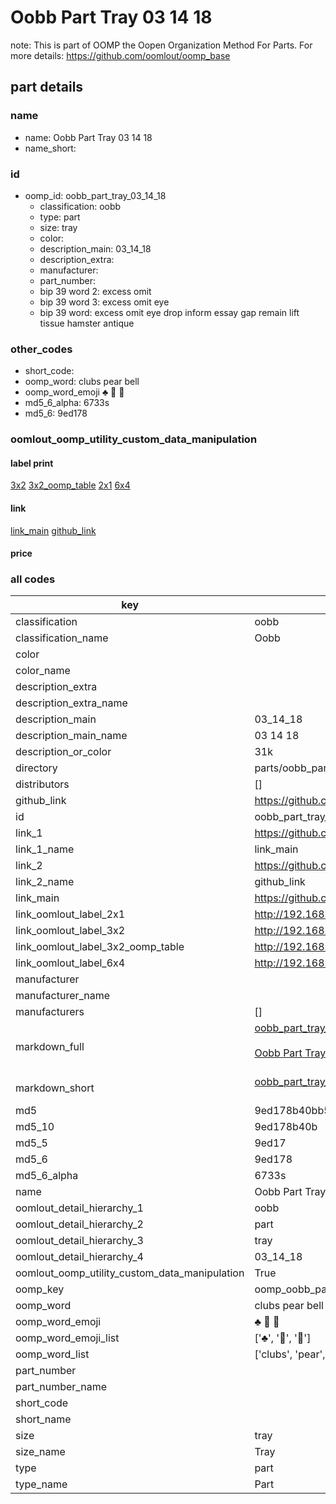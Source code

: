 # Oobb Part Tray 03 14 18  

note: This is part of OOMP the Oopen Organization Method For Parts. For more details: https://github.com/oomlout/oomp_base

##  part details





### name
* name: Oobb Part Tray 03 14 18
* name_short: 
### id
* oomp_id: oobb_part_tray_03_14_18
  * classification: oobb
  * type: part
  * size: tray
  * color: 
  * description_main: 03_14_18
  * description_extra: 
  * manufacturer: 
  * part_number: 
  * bip 39 word 2: excess omit
  * bip 39 word 3: excess omit eye
  * bip 39 word: excess omit eye drop inform essay gap remain lift tissue hamster antique

### other_codes
* short_code: 
* oomp_word: clubs pear bell
* oomp_word_emoji :clubs: :pear: :bell:
* md5_6_alpha: 6733s
* md5_6: 9ed178






### oomlout_oomp_utility_custom_data_manipulation
#### label print
[3x2](http://192.168.1.245:1112/?label=oomp%206733s)
[3x2_oomp_table](http://192.168.1.107:1112/?label=oomp%206733s)
[2x1](http://192.168.1.242:1112/?label=oomp%206733s)
[6x4](http://192.168.1.55:1112/?label=oomp%206733s)    

#### link

[link_main](https://github.com/oomlout/oomlout_oomp_current_version_messy/tree/main/parts/oobb_part_tray_03_14_18) [github_link](https://github.com/oomlout/oomlout_oomp_part_src/tree/main/parts/oobb_part_tray_03_14_18)                             

#### price







### all codes 
| key | value |  
| --- | --- |  
| classification | oobb |  
| classification_name | Oobb |  
| color |  |  
| color_name |  |  
| description_extra |  |  
| description_extra_name |  |  
| description_main | 03_14_18 |  
| description_main_name | 03 14 18 |  
| description_or_color | 31k |  
| directory | parts/oobb_part_tray_03_14_18 |  
| distributors | [] |  
| github_link | https://github.com/oomlout/oomlout_oomp_part_src/tree/main/parts/oobb_part_tray_03_14_18 |  
| id | oobb_part_tray_03_14_18 |  
| link_1 | https://github.com/oomlout/oomlout_oomp_current_version_messy/tree/main/parts/oobb_part_tray_03_14_18 |  
| link_1_name | link_main |  
| link_2 | https://github.com/oomlout/oomlout_oomp_part_src/tree/main/parts/oobb_part_tray_03_14_18 |  
| link_2_name | github_link |  
| link_main | https://github.com/oomlout/oomlout_oomp_current_version_messy/tree/main/parts/oobb_part_tray_03_14_18 |  
| link_oomlout_label_2x1 | http://192.168.1.242:1112/?label=oomp%206733s |  
| link_oomlout_label_3x2 | http://192.168.1.245:1112/?label=oomp%206733s |  
| link_oomlout_label_3x2_oomp_table | http://192.168.1.107:1112/?label=oomp%206733s |  
| link_oomlout_label_6x4 | http://192.168.1.55:1112/?label=oomp%206733s |  
| manufacturer |  |  
| manufacturer_name |  |  
| manufacturers | [] |  
| markdown_full | [oobb_part_tray_03_14_18](https://github.com/oomlout/oomlout_oomp_current_version_messy/tree/main/parts/oobb_part_tray_03_14_18)<br>[](https://github.com/oomlout/oomlout_oomp_current_version_messy/tree/main/parts/oobb_part_tray_03_14_18)<br>[Oobb Part Tray 03 14 18](https://github.com/oomlout/oomlout_oomp_current_version_messy/tree/main/parts/oobb_part_tray_03_14_18)<br><br> |  
| markdown_short | [oobb_part_tray_03_14_18](https://github.com/oomlout/oomlout_oomp_current_version_messy/tree/main/parts/oobb_part_tray_03_14_18)<br><br> |  
| md5 | 9ed178b40bb58be934b9c436a2669a74 |  
| md5_10 | 9ed178b40b |  
| md5_5 | 9ed17 |  
| md5_6 | 9ed178 |  
| md5_6_alpha | 6733s |  
| name | Oobb Part Tray 03 14 18 |  
| oomlout_detail_hierarchy_1 | oobb |  
| oomlout_detail_hierarchy_2 | part |  
| oomlout_detail_hierarchy_3 | tray |  
| oomlout_detail_hierarchy_4 | 03_14_18 |  
| oomlout_oomp_utility_custom_data_manipulation | True |  
| oomp_key | oomp_oobb_part_tray_03_14_18 |  
| oomp_word | clubs pear bell |  
| oomp_word_emoji | :clubs: :pear: :bell: |  
| oomp_word_emoji_list | [':clubs:', ':pear:', ':bell:'] |  
| oomp_word_list | ['clubs', 'pear', 'bell'] |  
| part_number |  |  
| part_number_name |  |  
| short_code |  |  
| short_name |  |  
| size | tray |  
| size_name | Tray |  
| type | part |  
| type_name | Part |  
